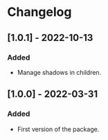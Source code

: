 # Changelog

## [1.0.1] - 2022-10-13
### Added
- Manage shadows in children.

## [1.0.0] - 2022-03-31
### Added
- First version of the package.